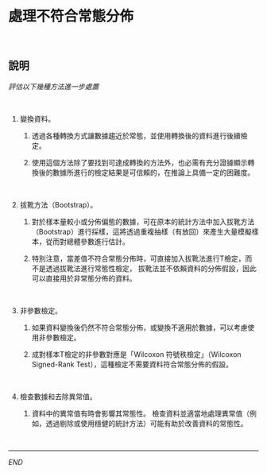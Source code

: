 # 處理不符合常態分佈

<br>

## 說明

_評估以下幾種方法進一步處置_

<br>

1. 變換資料。

    1) 透過各種轉換方式讓數據趨近於常態，並使用轉換後的資料進行後續檢定。

    2) 使用這個方法除了要找到可達成轉換的方法外，也必需有充分證據顯示轉換後的數據所進行的檢定結果是可信賴的，在推論上具備一定的困難度。

<br>

2. 拔靴方法（Bootstrap）。

    1) 對於樣本量較小或分佈偏態的數據，可在原本的統計方法中加入拔靴方法（Bootstrap）進行採樣，這將透過重複抽樣（有放回）來產生大量模擬樣本，從而對總體參數進行估計。

    2) 特別注意，當差值不符合常態分佈時，可直接加入拔靴法進行T檢定，而不是透過拔靴法進行常態性檢定， 拔靴法並不依賴資料的分佈假設，因此可以直接用於非常態分佈的資料。

<br>

3. 非參數檢定。

    1) 如果資料變換後仍然不符合常態分佈，或變換不適用於數據，可以考慮使用非參數檢定。

    2) 成對樣本T檢定的非參數對應是「Wilcoxon 符號秩檢定」（Wilcoxon Signed-Rank Test），這種檢定不需要資料符合常態分佈的假設。

<br>

4. 檢查數據和去除異常值。

    1) 資料中的異常值有時會影響其常態性。 檢查資料並適當地處理異常值（例如，透過剔除或使用穩健的統計方法）可能有助於改善資料的常態性。

<br>

___

_END_